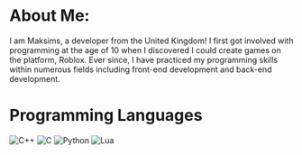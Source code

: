 # About Me:
I am Maksims, a developer from the United Kingdom! I first got involved with programming at the age of 10 when I discovered I could create games on the platform, Roblox. Ever since, I have practiced my programming skills within numerous fields including front-end development and back-end development.

# Programming Languages

![C++](https://img.shields.io/badge/c++-%2300599C.svg?style=flat&logo=c%2B%2B&logoColor=white) ![C](https://img.shields.io/badge/c-%2300599C.svg?style=flat&logo=c&logoColor=white) ![Python](https://img.shields.io/badge/python-3670A0?style=flat&logo=python&logoColor=ffdd54) ![Lua](https://img.shields.io/badge/lua-%232C2D72.svg?style=flat&logo=lua&logoColor=white)
